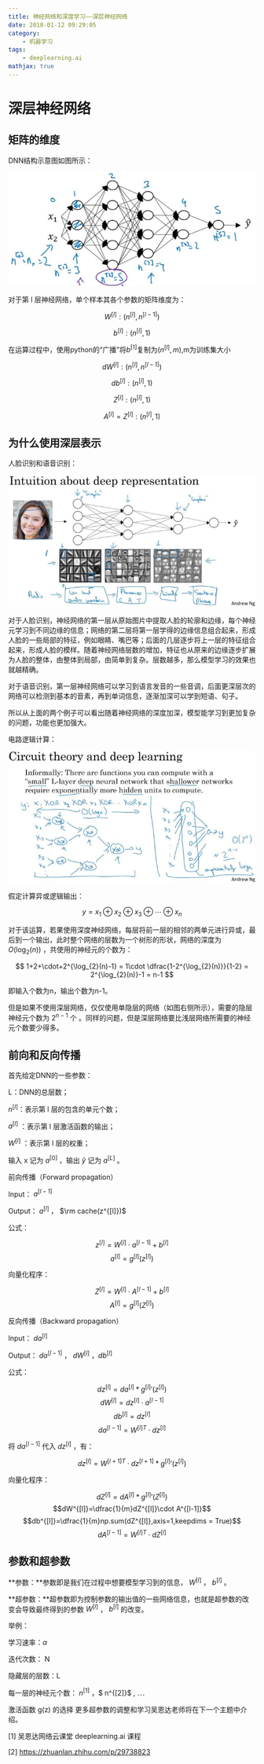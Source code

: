 ```yaml
---
title: 神经网络和深度学习——深层神经网络
date: 2018-01-12 09:29:05
category:
    - 机器学习
tags: 
    - deeplearning.ai
mathjax: true
---
```

# 深层神经网络

## 矩阵的维度

DNN结构示意图如图所示：

![](神经网络和深度学习——深层神经网络\1.jpg)
<!--more-->
对于第 l 层神经网络，单个样本其各个参数的矩阵维度为：

$$W^{[l]}: (n^{[l]},n^{[l-1]})$$

$$b^{[l]}: (n^{[l]},1)$$

在运算过程中，使用python的“广播”将$b^{[1]}$复制为$(n^{[l]}, m)$,m为训练集大小

$$dW^{[l]}: (n^{[l]},n^{[l-1]})$$

$$db^{[l]}: (n^{[l]},1)$$

$$Z^{[l]}: (n^{[l]},1)$$

$$
A^{[l]}=Z^{[l]}: (n^{[l]},1)
$$

## 为什么使用深层表示

人脸识别和语音识别：

![](神经网络和深度学习——深层神经网络\2.jpg)

对于人脸识别，神经网络的第一层从原始图片中提取人脸的轮廓和边缘，每个神经元学习到不同边缘的信息；网络的第二层将第一层学得的边缘信息组合起来，形成人脸的一些局部的特征，例如眼睛、嘴巴等；后面的几层逐步将上一层的特征组合起来，形成人脸的模样。随着神经网络层数的增加，特征也从原来的边缘逐步扩展为人脸的整体，由整体到局部，由简单到复杂。层数越多，那么模型学习的效果也就越精确。

对于语音识别，第一层神经网络可以学习到语言发音的一些音调，后面更深层次的网络可以检测到基本的音素，再到单词信息，逐渐加深可以学到短语、句子。

所以从上面的两个例子可以看出随着神经网络的深度加深，模型能学习到更加复杂的问题，功能也更加强大。

电路逻辑计算：

![](神经网络和深度学习——深层神经网络\3.jpg)

假定计算异或逻辑输出：

$$
y = x_{1}\oplus x_{2}\oplus x_{3}\oplus \cdots\oplus x_{n}
$$

对于该运算，若果使用深度神经网络，每层将前一层的相邻的两单元进行异或，最后到一个输出，此时整个网络的层数为一个树形的形状，网络的深度为 $O(\log_{2}(n))$ ，共使用的神经元的个数为：

$$
1+2+\cdot+2^{\log_{2}(n)-1} = 1\cdot \dfrac{1-2^{\log_{2}(n)}}{1-2} = 2^{\log_{2}(n)}-1 = n-1
$$

即输入个数为n，输出个数为n-1。

但是如果不使用深层网络，仅仅使用单隐层的网络（如图右侧所示），需要的隐层神经元个数为 $2^{n-1}$ 个 。同样的问题，但是深层网络要比浅层网络所需要的神经元个数要少得多。

## 前向和反向传播

首先给定DNN的一些参数：

L：DNN的总层数；

$n^{[l]}$：表示第 l 层的包含的单元个数；

$a^{[l]}$ ：表示第 l 层激活函数的输出；

$W^{[l]}$ ：表示第 l 层的权重；

输入 x 记为 $a^{[0]}$ ，输出 $\hat y$ 记为 $a^{[L]}$ 。

前向传播（Forward propagation）

Input： $a^{[l-1]}$

Output： $a^{[l]}$ ， $\rm cache(z^{[l]})$

公式：

$$z^{[l]}= W^{[l]}\cdot a^{[l-1]}+b^{[l]}$$
$$a^{[l]}=g^{[l]}(z^{[l]})$$

向量化程序：

$$Z^{[l]}=W^{[l]}\cdot A^{[l-1]}+b^{[l]}$$
$$A^{[l]}=g^{[l]}(Z^{[l]})$$

反向传播（Backward propagation）

Input： $da^{[l]}$

Output： $da^{[l-1]}$ ， $dW^{[l]}$ ，$db^{[l]}$

公式：

$$dz^{[l]}=da^{[l]} * g^{[l]}{'}(z^{[l]})$$
$$dW^{[l]}=dz^{[l]}\cdot a^{[l-1]}$$
$$db^{[l]}=dz^{[l]}$$
$$da^{[l-1]}=W^{[l]}{^T}\cdot dz^{[l]}$$

将 $da^{[l-1]}$  代入 $dz^{[l]}$ ，有：

$$dz^{[l]}=W^{[l+1]}{^T}\cdot dz^{[l+1]}* g^{[l]}{'}(z^{[l]})$$

向量化程序：

$$dZ^{[l]}=dA^{[l]} * g^{[l]}{'}(Z^{[l]})$$
$$dW^{[l]}=\dfrac{1}{m}dZ^{[l]}\cdot A^{[l-1]}$$
$$db^{[l]}=\dfrac{1}{m}np.sum(dZ^{[l]},axis=1,keepdims = True)$$
$$dA^{[l-1]}=W^{[l]}{^T}\cdot dZ^{[l]}$$

## 参数和超参数

**参数：**参数即是我们在过程中想要模型学习到的信息， $W^{[l]}$ ， $b^{[l]}$ 。

**超参数：**超参数即为控制参数的输出值的一些网络信息，也就是超参数的改变会导致最终得到的参数 $W^{[l]}$ ， $b^{[l]}$ 的改变。

举例：

学习速率：$\alpha$

迭代次数： N

隐藏层的层数：L

每一层的神经元个数： $n^{[1]}$ ，$ n^{[2]}$ , $\cdots$

激活函数 g(z) 的选择
更多超参数的调整和学习吴恩达老师将在下一个主题中介绍。


[1] 吴恩达网络云课堂 deeplearning.ai 课程

[2] https://zhuanlan.zhihu.com/p/29738823